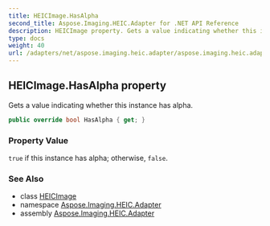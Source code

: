 ```yaml
---
title: HEICImage.HasAlpha
second_title: Aspose.Imaging.HEIC.Adapter for .NET API Reference
description: HEICImage property. Gets a value indicating whether this instance has alpha
type: docs
weight: 40
url: /adapters/net/aspose.imaging.heic.adapter/aspose.imaging.heic.adapter/heicimage/hasalpha/
---
```

## HEICImage.HasAlpha property

Gets a value indicating whether this instance has alpha.

```csharp
public override bool HasAlpha { get; }
```

### Property Value

`true` if this instance has alpha; otherwise, `false`.

### See Also

* class [HEICImage](../)
* namespace [Aspose.Imaging.HEIC.Adapter](../../../aspose.imaging.heic.adapter/)
* assembly [Aspose.Imaging.HEIC.Adapter](../../../)



